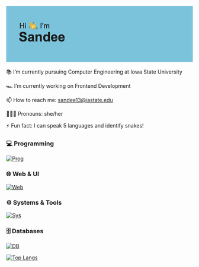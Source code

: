 [![MasterHead](header.png)](https://github.com/Sandeeptha-NotAbot)
 
📚 I’m currently pursuing Computer Engineering at Iowa State University

🏎️ I’m currently working on Frontend Development

📫 How to reach me: sandee13@iastate.edu

👩🏻‍🎓 Pronouns: she/her

⚡ Fun fact: I can speak 5 languages and identify snakes!

### 💻 Programming
[![Prog](https://skillicons.dev/icons?i=c,cpp,java,python,js&perline=10&theme=dark)](https://skillicons.dev)

### 🌐 Web & UI
[![Web](https://skillicons.dev/icons?i=react,html,css,tailwind&perline=10&theme=dark)](https://skillicons.dev)

### ⚙️ Systems & Tools
[![Sys](https://skillicons.dev/icons?i=linux,git,github,docker,vscode&perline=10&theme=dark)](https://skillicons.dev)

### 🗄️ Databases
[![DB](https://skillicons.dev/icons?i=mysql,mongodb,sqlite&perline=10&theme=dark)](https://skillicons.dev)



[![Top Langs](https://github-readme-stats.vercel.app/api/top-langs/?username=Sandeeptha-NotABot)](https://github.com/Sandeeptha-NotABot/github-readme-stats)


<!--
**Sandeeptha-NotAbot/Sandeeptha-NotAbot** is a ✨ _special_ ✨ repository because its `README.md` (this file) appears on your GitHub profile.

Here are some ideas to get you started:

- 🔭 I’m currently working on ...
- 🌱 I’m currently learning Assembly level programming and web development
- 👯 I’m looking to collaborate on ...
- 🤔 I’m looking for help with ...
- 💬 Ask me about ...
- 📫 How to reach me: sandee13@iastate.edu
- 😄 Pronouns: she/her
- ⚡ Fun fact: I can speak 5 languages!
-->
